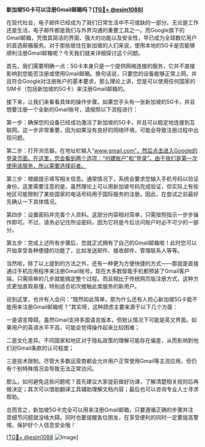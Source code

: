 **新加坡5G卡可以注册Gmail邮箱吗？[[TG💪+ @esim1088](https://t.me/s/esim1088)]**

在现代社会，电子邮件已经成为了我们日常生活中不可或缺的一部分。无论是工作还是生活，电子邮件都是我们与外界沟通的重要工具之一。而Google旗下的Gmail邮箱，凭借其简洁的界面、强大的功能以及安全性，早已成为全球数亿用户的首选邮箱服务。对于那些居住在新加坡的人们来说，使用本地的5G卡是否能够顺利注册Gmail邮箱呢？今天我们就来详细探讨这个问题。

首先，我们需要明确一点：5G卡本身只是一个提供网络连接的服务，它并不直接影响到您能否注册或使用Gmail邮箱。换句话说，只要您的设备能够正常上网，并且符合Google对注册账户的基本要求，那么理论上讲，您是可以使用任何国家的SIM卡（包括新加坡的5G卡）来注册Gmail邮箱的。

接下来，让我们来看看具体的操作步骤。如果您手头有一张新加坡的5G卡，并且想要注册一个全新的Gmail账号，请按照以下流程进行：

第一步：确保您的设备已经成功激活了新加坡的5G卡，并且可以稳定地连接到互联网。这一步非常重要，因为如果没有良好的网络环境，可能会导致注册过程中出现问题。

第二步：打开浏览器，在地址栏输入“www.gmail.com”，然后点击进入Google的登录页面。在这里，您会看到两个选项：“创建账户”和“登录”。由于我们是第一次使用该服务，所以需要选择前者。

第三步：根据提示填写相关信息。通常情况下，系统会要求您输入手机号码以验证身份。这里需要注意的是，虽然理论上可以用新加坡号码完成验证，但实际上有些地区可能限制了某些国家的电话号码用于国际服务的注册。因此，在尝试之前最好先确认一下具体情况。

第四步：设置密码并完善个人资料。这部分内容相对简单，只需按照指示一步步操作即可。不过，请务必记住所设密码，因为它将是今后访问账户时必不可少的一部分。

第五步：完成上述所有步骤后，您就正式拥有了自己的Gmail邮箱啦！此时您可以开始享受各种便捷的功能了，比如发送邮件、接收邮件、管理联系人等等。

当然啦，除了以上提到的方法之外，还有一种更为方便快捷的方式——那就是直接通过手机应用程序来注册Gmail账号。现在大多数智能手机都预装了Gmail客户端，只需简单的几步就能搞定整个过程。而且相比于传统网页版注册方式，这种方式更加直观易懂，特别适合初次接触此类服务的新用户。

说到这里，也许有人会问：“既然如此简单，那为什么还有人担心新加坡5G卡能不能用来注册Gmail邮箱呢？”其实呀，这种顾虑主要来源于以下几个方面：

一是语言障碍。虽然Gmail支持多国语言版本，但默认情况下可能是英文界面。如果用户的英语水平不高，可能会觉得操作起来比较困难；

二是文化差异。不同国家和地区对于隐私政策的理解可能存在偏差，从而影响到他们对Gmail条款的认可程度；

三是技术限制。尽管大多数运营商都会允许用户正常使用Gmail等主流应用，但仍有个别特殊情况会导致无法正常访问。

那么，如何避免这些问题呢？首先建议大家提前做好功课，了解清楚相关规则后再做决定；其次可以借助翻译工具辅助理解文档内容；最后也可以咨询专业人士寻求帮助。

总而言之，新加坡5G卡完全可以用来注册Gmail邮箱，只要遵循正确的步骤并注意细节问题就没啥大碍。同时也要提醒各位朋友，在享受便利的同时一定要提高警惕，保护好个人信息安全哦！

[[TG💪+ @esim1088](https://t.me/s/esim1088) ![Image](https://i.postimg.cc/4NQfJmqS/Snipaste-2025-05-13-00-14-12.png)]